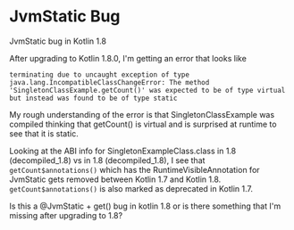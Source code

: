 # JvmStatic Bug
JvmStatic bug in Kotlin 1.8

After upgrading to Kotlin 1.8.0, I'm getting an error that looks like
```
terminating due to uncaught exception of type java.lang.IncompatibleClassChangeError: The method 'SingletonClassExample.getCount()' was expected to be of type virtual but instead was found to be of type static
```

My rough understanding of the error is that SingletonClassExample was compiled thinking that getCount() is virtual and is surprised at runtime to see that it is static.

Looking at the ABI info for SingletonExampleClass.class in 1.8 (decompiled_1.8) vs in 1.8 (decompiled_1.8), I see that `getCount$annotations()` which has the RuntimeVisibleAnnotation for JvmStatic gets removed between Kotlin 1.7 and Kotlin 1.8. `getCount$annotations()` is also marked as deprecated in Kotlin 1.7.

Is this a @JvmStatic + get() bug in kotlin 1.8 or is there something that I'm missing after upgrading to 1.8?

